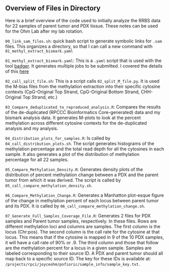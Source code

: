 ## Overview of Files in Directory
Here is a brief overview of the code used to initially analyze the RRBS data for 22 samples of parent tumor and PDX tissue. These notes can be used for the Ohm Lab after my lab rotation.

`00_link_sam_files.sh`: quick bash script to generate symbolic links for `.sam` files. This organizes a directory, so that I can call a new command with `01_methyl_extract_bismark.yaml` 

`01_methyl_extract_bismark.yaml`: This is a `.yaml` script that is used with the tool [badger](). It generates multiple jobs to be submitted. I covered the details of this [here](https://github.com/pfiorica/PDX_RRBS_Processing/blob/main/Notes/Pipeline_notes/01_bismark_methylation_extractor.md)

`02_call_split_file.sh`: This is a script calls `02_split_M_file.py`. It is used the M-bias files from the methylation extraction into their specific cytosine contexts (CpG-Original Top Strand, CpG-Original Bottom Strand, CHH-Original Top Strand, etc.)

`03_Compare_deduplicated_to_reproduced_analysis.R`: Compares the results of the de-duplicated (RPCCC Bioinformatics Core-generated) data and my bismark analysis data. It generates M-plots to look at the percent methylation across different cytosine contexts for the de-duplicated analysis and my analysis.

`04_distribution_plots_for_samples.R`: Is called by `04_call_distribution_plots.sh`. The script generates histograms of the methylation percentage and the total read depth for all the cytosines in each sample. It also generates a plot of the distribution of methylation percentage for all 22 samples.

`05_Compare_Methylation_Density.R`: Generates density plots of the distribution of percent methylation change between a PDX and the parent tumor from which it was derived. The script is called by `05_call_compare_methylation_density.sh`.

`06_Compare_Methylation_Change.R`: Generates a Manhatton plot-esque figure of the change in methylation percent of each locus between parent tumor and its PDX. It is called by `06_call_compare_methylation_change.sh`.

`07_Generate_Full_Samples_Coverage_File.R`: Generates 2 files for PDX samples and Parent tumor samples, respectively. In these files. Rows are different methylation loci and columns are samples. The first column is the locus (Chr:pos). The second column is the call rate for the cytosine at that locus. This means that if the cytosine is mapped in 9 of the 10 PDX samples, it will have a call rate of 90% or .9. The third column and those that follow are the methylation percent for a locus in a given sample. Samples are labeled corresponding to their source ID. A PDX and parent tumor should all map back to a specific source ID. The key for these IDs is available at: `/projects/rpci/joyceohm/pnfioric/sample_info/sample_key.txt`.
